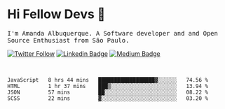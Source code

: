 # Hi Fellow Devs :wave:
   
<p>
  <samp>
    I'm Amanda Albuquerque. A Software developer and and Open Source Enthusiast from São Paulo.
  </samp>

  
  [![Twitter Follow](https://img.shields.io/twitter/follow/alalbux?style=social)](https://www.twitter.com/alalbux)
  [![Linkedin Badge](https://img.shields.io/badge/-alalbux-blue?style=flat-square&logo=Linkedin&logoColor=white&link=https://www.linkedin.com/in/alalbux/)](https://www.linkedin.com/in/alalbux/)
  [![Medium Badge](https://img.shields.io/badge/-alalbux-black?style=flat-square&logo=Medium&logoColor=white&link=https://medium.com/@alalbux)](https://medium.com/@alalbux)
</p>

  <br/>
  

<!--START_SECTION:waka-->
```text
JavaScript   8 hrs 44 mins   ██████████████████▓░░░░░░   74.56 % 
HTML         1 hr 37 mins    ███▒░░░░░░░░░░░░░░░░░░░░░   13.94 % 
JSON         57 mins         ██░░░░░░░░░░░░░░░░░░░░░░░   08.22 % 
SCSS         22 mins         ▓░░░░░░░░░░░░░░░░░░░░░░░░   03.20 % 
```
<!--END_SECTION:waka-->

